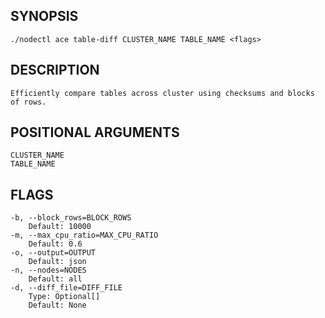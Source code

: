 ## SYNOPSIS
    ./nodectl ace table-diff CLUSTER_NAME TABLE_NAME <flags>
 
## DESCRIPTION
    Efficiently compare tables across cluster using checksums and blocks of rows.
 
## POSITIONAL ARGUMENTS
    CLUSTER_NAME
    TABLE_NAME
 
## FLAGS
    -b, --block_rows=BLOCK_ROWS
        Default: 10000
    -m, --max_cpu_ratio=MAX_CPU_RATIO
        Default: 0.6
    -o, --output=OUTPUT
        Default: json
    -n, --nodes=NODES
        Default: all
    -d, --diff_file=DIFF_FILE
        Type: Optional[]
        Default: None
